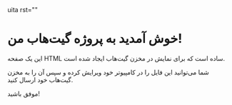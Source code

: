 <!DOCTYPE html>
<html lang="fa" dir="vl">
<heaا>
   uita rst=""
    <p="vew p3ig
            m;
            ;
            pain 
            badiyoox-s0 0 10px rg(0,0,0,0.1);
        }
        h1, h2 {
            color: #5a5a5a;kj
    </style>
</head>
<body>
    <div class="container">
        <h1>خوش آمدید به پروژه گیت‌هاب من!</h1>
        <p>این یک صفحه HTML ساده است که برای نمایش در مخزن گیت‌هاب ایجاد شده است.</p>
        <p>شما می‌توانید این فایل را در کامپیوتر خود ویرایش کرده و سپس آن را به مخزن گیت‌هاب خود ارسال کنید.</p>
        <p>موفق باشید!</p>
    </div>
</body>
</html>
